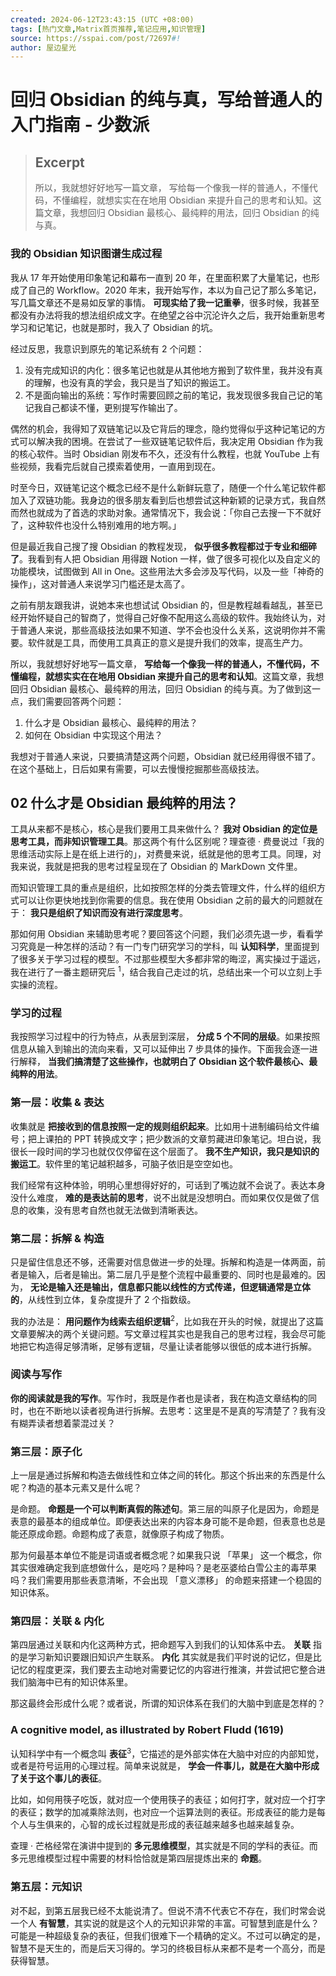 ```yaml
---
created: 2024-06-12T23:43:15 (UTC +08:00)
tags: [热门文章,Matrix首页推荐,笔记应用,知识管理]
source: https://sspai.com/post/72697#!
author: 屋边星光
---
```


# 回归 Obsidian 的纯与真，写给普通人的入门指南 - 少数派

> ## Excerpt
> 所以，我就想好好地写一篇文章， 写给每一个像我一样的普通人，不懂代码，不懂编程，就想实实在在地用 Obsidian 来提升自己的思考和认知。这篇文章，我想回归 Obsidian 最核心、最纯粹的用法，回归 Obsidian 的纯与真。


### 我的 Obsidian 知识图谱生成过程

我从 17 年开始使用印象笔记和幕布一直到 20 年，在里面积累了大量笔记，也形成了自己的 Workflow。2020 年末，我开始写作，本以为自己记了那么多笔记，写几篇文章还不是易如反掌的事情。 **可现实给了我一记重拳**，很多时候，我甚至都没有办法将我的想法组织成文字。在绝望之谷中沉沦许久之后，我开始重新思考学习和记笔记，也就是那时，我入了 Obsidian 的坑。

经过反思，我意识到原先的笔记系统有 2 个问题：

1.  没有完成知识的内化：很多笔记也就是从其他地方搬到了软件里，我并没有真的理解，也没有真的学会，我只是当了知识的搬运工。
2.  不是面向输出的系统：写作时需要回顾之前的笔记，我发现很多我自己记的笔记我自己都读不懂，更别提写作输出了。

偶然的机会，我得知了双链笔记以及它背后的理念，隐约觉得似乎这种记笔记的方式可以解决我的困境。在尝试了一些双链笔记软件后，我决定用 Obsidian 作为我的核心软件。当时 Obsidian 刚发布不久，还没有什么教程，也就 YouTube 上有些视频，我看完后就自己摸索着使用，一直用到现在。

时至今日，双链笔记这个概念已经不是什么新鲜玩意了，随便一个什么笔记软件都加入了双链功能。我身边的很多朋友看到后也想尝试这种新颖的记录方式，我自然而然也就成为了首选的求助对象。通常情况下，我会说：「你自己去搜一下不就好了，这种软件也没什么特别难用的地方啊。」

但是最近我自己搜了搜 Obsidian 的教程发现， **似乎很多教程都过于专业和细碎了**。我看到有人把 Obsidian 用得跟 Notion 一样，做了很多可视化以及自定义的功能模块，试图做到 All in One。这些用法大多会涉及写代码，以及一些「神奇的操作」，这对普通人来说学习门槛还是太高了。

之前有朋友跟我讲，说她本来也想试试 Obsidian 的，但是教程越看越乱，甚至已经开始怀疑自己的智商了，觉得自己好像不配用这么高级的软件。我始终认为，对于普通人来说，那些高级技法如果不知道、学不会也没什么关系，这说明你并不需要。软件就是工具，而使用工具真正的意义是提升我们的效率，提高生产力。

所以，我就想好好地写一篇文章， **写给每一个像我一样的普通人，不懂代码，不懂编程，就想实实在在地用 Obsidian 来提升自己的思考和认知**。这篇文章，我想回归 Obsidian 最核心、最纯粹的用法，回归 Obsidian 的纯与真。为了做到这一点，我们需要回答两个问题：

1.  什么才是 Obsidian 最核心、最纯粹的用法？
2.  如何在 Obsidian 中实现这个用法？

我想对于普通人来说，只要搞清楚这两个问题，Obsidian 就已经用得很不错了。在这个基础上，日后如果有需要，可以去慢慢挖掘那些高级技法。

## 02 什么才是 Obsidian 最纯粹的用法？

工具从来都不是核心，核心是我们要用工具来做什么？ **我对 Obsidian 的定位是思考工具，而非知识管理工具**。那这两个有什么区别呢？理查德 · 费曼说过「我的思维活动实际上是在纸上进行的」，对费曼来说，纸就是他的思考工具。同理，对我来说，我就是把我的思考过程呈现在了 Obsidian 的 MarkDown 文件里。

而知识管理工具的重点是组织，比如按照怎样的分类去管理文件，什么样的组织方式可以让你更快地找到你需要的信息。我在使用 Obsidian 之前的最大的问题就在于： **我只是组织了知识而没有进行深度思考**。

那如何用 Obsidian 来辅助思考呢？要回答这个问题，我们必须先退一步，看看学习究竟是一种怎样的活动？有一门专门研究学习的学科，叫 **认知科学**，里面提到了很多关于学习过程的模型。不过那些模型大多都非常的晦涩，离实操过于遥远，我在进行了一番主题研究后 <sup href="" footnote-id="1" data-title="参考资料：《认知心理学（第 8 版）》. 上海人民出版社；《论学习》作者. 施良方. pp05；《认知：人行为背后的思维与智能》作者. 赫伯特 · 西蒙.；B 站. UP 主_YJango. 视频_学习观 1-19；B 站. UP 主_汤质看本质. 视频_这才是学习的底层原理">1</sup>，结合我自己走过的坑，总结出来一个可以立刻上手实操的流程。

### 学习的过程

我按照学习过程中的行为特点，从表层到深层， **分成 5 个不同的层级**。如果按照信息从输入到输出的流向来看，又可以延伸出 7 步具体的操作。下面我会逐一进行解释， **当我们搞清楚了这些操作，也就明白了 Obsidian 这个软件最核心、最纯粹的用法**。

### 第一层：收集 & 表达

收集就是 **把接收到的信息按照一定的规则组织起来**。比如用十进制编码给文件编号；把上课拍的 PPT 转换成文字；把少数派的文章剪藏进印象笔记。坦白说，我很长一段时间的学习也就仅仅停留在这个层面了。 **我不生产知识，我只是知识的搬运工**。软件里的笔记越积越多，可脑子依旧是空空如也。

我们经常有这种体验，明明心里想得好好的，可话到了嘴边就不会说了。表达本身没什么难度， **难的是表达前的思考**，说不出就是没想明白。而如果仅仅是做了信息的收集，没有思考自然也就无法做到清晰表达。

### 第二层：拆解 & 构造

只是留住信息还不够，还需要对信息做进一步的处理。拆解和构造是一体两面，前者是输入，后者是输出。第二层几乎是整个流程中最重要的、同时也是最难的。因为， **无论是输入还是输出，信息都只能以线性的方式传递，但逻辑通常是立体的**，从线性到立体，复杂度提升了 2 个指数级。

我的办法是： **用问题作为线索去组织逻辑**<sup href="https://www.bilibili.com/video/av927729736?from=search&amp;seid=1804298194436401352&amp;spm_id_from=333.337.0.0" footnote-id="2" data-title=" 问题意识 ">2</sup>，比如我在开头的时候，就提出了这篇文章要解决的两个关键问题。写文章过程其实也是我自己的思考过程，我会尽可能地把它构造得足够清晰，足够有逻辑，尽量让读者能够以很低的成本进行拆解。

### 阅读与写作

**你的阅读就是我的写作**。写作时，我既是作者也是读者，我在构造文章结构的同时，也在不断地以读者视角进行拆解。去思考：这里是不是真的写清楚了？我有没有糊弄读者想着蒙混过关？

### 第三层：原子化

上一层是通过拆解和构造去做线性和立体之间的转化。那这个拆出来的东西是什么呢？构造的基本元素又是什么呢？

是命题。 **命题是一个可以判断真假的陈述句**。第三层的叫原子化是因为，命题是表意的最基本的组成单位。即便表达出来的内容本身可能不是命题，但表意也总是能还原成命题。命题构成了表意，就像原子构成了物质。

那为何最基本单位不能是词语或者概念呢？如果我只说 「苹果」 这一个概念，你其实很难确定我到底想做什么，是吃吗？是种吗？是老巫婆给白雪公主的毒苹果吗？我们需要用那些表意清晰，不会出现 「意义漂移」 的命题来搭建一个稳固的知识体系。

### 第四层：关联 & 内化

第四层通过关联和内化这两种方式，把命题写入到我们的认知体系中去。 **关联** 指的是学习新知识要跟旧知识产生联系。 **内化** 其实就是我们平时说的记忆，但是比记忆的程度更深，我们要去主动地对需要记忆的内容进行推演，并尝试把它整合进我们脑海中已有的知识体系里。

那这最终会形成什么呢？或者说，所谓的知识体系在我们的大脑中到底是怎样的？

### A cognitive model, as illustrated by Robert Fludd (1619)

认知科学中有一个概念叫 **表征**<sup href="https://en.wikipedia.org/wiki/Mental_representation" footnote-id="3" data-title="Wikipedia-Representation">3</sup>，它描述的是外部实体在大脑中对应的内部知觉，或者是符号运用的心理过程。简单来说就是， **学会一件事儿，就是在大脑中形成了关于这个事儿的表征**。

比如，如何用筷子吃饭，就对应一个使用筷子的表征；如何打字，就对应一个打字的表征；数学的加减乘除法则，也对应一个运算法则的表征。形成表征的能力是每个人与生俱来的，心智的成长过程就是形成的表征越来越多也越来越复杂。

查理 · 芒格经常在演讲中提到的 **多元思维模型**，其实就是不同的学科的表征。而多元思维模型过程中需要的材料恰恰就是第四层提炼出来的 **命题**。

### 第五层：元知识

对不起，到第五层我已经不太能说清了。但说不清不代表它不存在，我们时常会说一个人 **有智慧**，其实说的就是这个人的元知识非常的丰富。可智慧到底是什么？可能是一种超级复杂的表征，但我们很难下一个精确的定义。不过可以确定的是，智慧不是天生的，而是后天习得的。学习的终极目标从来都不是考一个高分，而是获得智慧。
